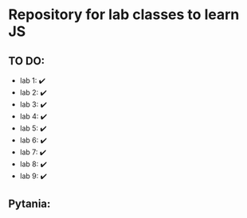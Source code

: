  # Repository for lab classes to learn JS  
 ## TO DO:
 - lab 1: ✔️
 - lab 2: ✔️
 - lab 3: ✔️
 - lab 4: ✔️
 - lab 5: ✔️
 - lab 6: ✔️
 - lab 7: ✔️
 - lab 8: ✔️
 - lab 9: ✔️

## Pytania:



 
 
